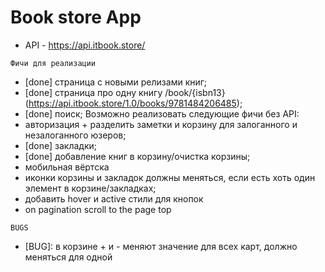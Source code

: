 # Book store App

- API -  https://api.itbook.store/

```Фичи для реализации```
- [done] страница с новыми релизами книг;
- [done] страница про одну книгу /book/{isbn13} (https://api.itbook.store/1.0/books/9781484206485);
- [done] поиск;
Возможно реализовать следующие фичи без API:
- авторизация + разделить заметки и корзину для залоганного и незалоганного юзеров;
- [done] закладки;
- [done] добавление книг в корзину/очистка корзины;
- мобильная вёртска
- иконки корзины и закладок должны меняться, если есть хоть один элемент в корзине/закладках;
- добавить hover и active стили для кнопок
- on pagination scroll to the page top

```BUGS```
- [BUG]: в корзине + и - меняют значение для всех карт, должно меняться для одной

